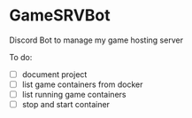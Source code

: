 # GameSRVBot
Discord Bot to manage my game hosting server

To do:

- [ ] document project
- [ ] list game containers from docker
- [ ] list running game containers
- [ ] stop and start container

